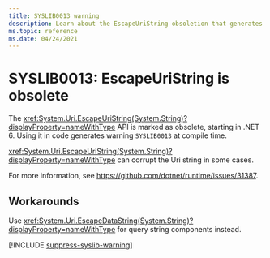 ```yaml
---
title: SYSLIB0013 warning
description: Learn about the EscapeUriString obsoletion that generates compile-time warning SYSLIB0013.
ms.topic: reference
ms.date: 04/24/2021
---
```

# SYSLIB0013: EscapeUriString is obsolete

The <xref:System.Uri.EscapeUriString(System.String)?displayProperty=nameWithType> API is marked as obsolete, starting in .NET 6. Using it in code generates warning `SYSLIB0013` at compile time.

<xref:System.Uri.EscapeUriString(System.String)?displayProperty=nameWithType> can corrupt the Uri string in some cases.

For more information, see <https://github.com/dotnet/runtime/issues/31387>.

## Workarounds

Use <xref:System.Uri.EscapeDataString(System.String)?displayProperty=nameWithType> for query string components instead.

[!INCLUDE [suppress-syslib-warning](includes/suppress-syslib-warning.md)]
